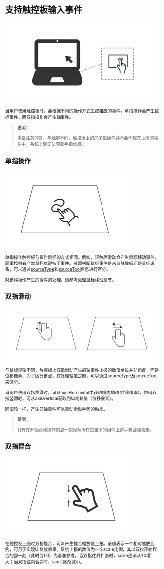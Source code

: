 # 支持触控板输入事件

![touchpad](figures/touchpad-ops.png)

当用户使用触控板时，会根据不同的操作方式生成相应的事件。单指操作会产生鼠标事件，而双指操作会产生轴事件。

> **说明：**
>
> 需要注意的是，与触屏不同，触控板上的的多指操作并不会体现在上报的事件中，系统上层无法获取手指信息。

## 单指操作

![touchpad-single](figures/touchpad-single-finger.png)

单指操作触控板与操作鼠标的方式相同。例如，轻触后滑动会产生鼠标移动事件，而重按则会产生鼠标左键按下事件。若需判断鼠标事件是来自触控板还是鼠标设备，可以通过[sourceType](../reference/apis-arkui/arkui-ts/ts-gesture-settings.md#sourcetype枚举说明8)和[sourceTool](../reference/apis-arkui/arkui-ts/ts-gesture-settings.md#sourcetool枚举说明9)信息进行区分。

对该种操作产生的事件的处理，请参考[处理鼠标移动](arkts-interaction-development-guide-mouse.md#处理鼠标移动)章节。


## 双指滑动

![touchpad-scroll](figures/touchpad-two-fingers.png)

与鼠标滚轮不同，触控板上双指滑动产生的轴事件上报的数值单位并非角度，而是位移像素，为了区分该点，在处理轴值之前，可以通过sourceType及sourceTool来区分。

当用户使用双指横滑时，可从axisHorizontal中获取横向轴值(位移像素)，使用双指竖滑时，可从axisVertical获取到纵向轴值（位移像素）。

同滚轮一样，产生的轴事件可以驱动滑动手势的触发。

> **说明：**
>
> 只有在开始滚动操作的那一刻光标所在位置下的组件上的手势会被收集。

## 双指捏合

![touchpad-pinch](figures/touchpad-pinch.png)

在触控板上通过双指捏合，可以产生捏合缩放值上报。该值表示一个相对缩放比例，可用于实现UI缩放效果。系统上报的数值为一个scale比例，其以双指开始捏合的那一刻（此时为1.0）为基准参考。当双指往外扩张时，scale逐渐从1.0增大；当双指往内合并时，scale逐渐减小。


